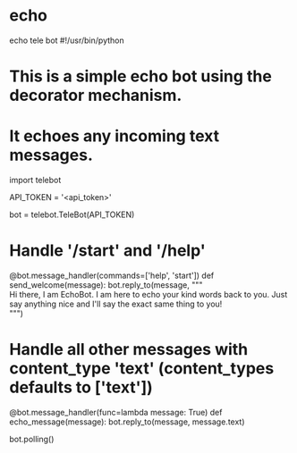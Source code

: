 # echo
echo tele bot
#!/usr/bin/python

# This is a simple echo bot using the decorator mechanism.
# It echoes any incoming text messages.

import telebot

API_TOKEN = '<api_token>'

bot = telebot.TeleBot(API_TOKEN)


# Handle '/start' and '/help'
@bot.message_handler(commands=['help', 'start'])
def send_welcome(message):
    bot.reply_to(message, """\
Hi there, I am EchoBot.
I am here to echo your kind words back to you. Just say anything nice and I'll say the exact same thing to you!\
""")


# Handle all other messages with content_type 'text' (content_types defaults to ['text'])
@bot.message_handler(func=lambda message: True)
def echo_message(message):
    bot.reply_to(message, message.text)


bot.polling()

